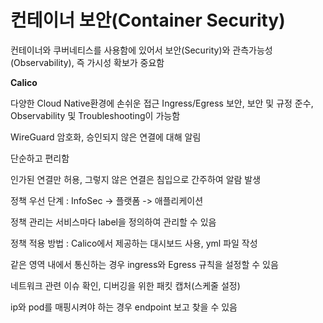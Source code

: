 # 컨테이너 보안(Container Security)

컨테이너와 쿠버네티스를 사용함에 있어서 보안(Security)와 관측가능성(Observability), 즉 가시성 확보가 중요함

**Calico**

다양한 Cloud Native환경에 손쉬운 접근 Ingress/Egress 보안, 보안 및 규정 준수, Observability 및 Troubleshooting이 가능함

WireGuard 암호화, 승인되지 않은 연결에 대해 알림

단순하고 편리함



인가된 연결만 허용, 그렇지 않은 연결은 침입으로 간주하여 알람 발생

정책 우선 단계 : InfoSec -> 플랫폼 -> 애플리케이션

정책 관리는 서비스마다 label을 정의하여 관리할 수 있음

정책 적용 방법 : Calico에서 제공하는 대시보드 사용, yml 파일 작성

같은 영역 내에서 통신하는 경우 ingress와 Egress 규칙을 설정할 수 있음



네트워크 관련 이슈 확인, 디버깅을 위한 패킷 캡처(스케줄 설정)

ip와 pod를 매핑시켜야 하는 경우 endpoint 보고 찾을 수 있음
